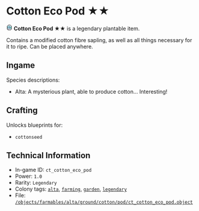 # Cotton Eco Pod ★★

<img src="https://raw.githubusercontent.com/Ceterai/Enternia/main/objects/farmables/alta/ground/cotton/pod/icon.png" alt="Cotton Eco Pod ★★ icon" loading="lazy" height=16px width="auto" /> **Cotton Eco Pod ★★** is a legendary plantable item.

Contains a modified cotton fibre sapling, as well as all things necessary for it to ripe. Can be placed anywhere.

## Ingame

Species descriptions:

- Alta: A mysterious plant, able to produce cotton... Interesting!

## Crafting

Unlocks blueprints for:

- `cottonseed`

## Technical Information

- In-game ID: `ct_cotton_eco_pod`
- Power: `1.0`
- Rarity: `Legendary`
- Colony tags: [`alta`](https://ceterai.github.io/MyEnternia/Wiki/Tags/Alta), [`farming`](https://ceterai.github.io/MyEnternia/Wiki/Tags/Farming), [`garden`](https://ceterai.github.io/MyEnternia/Wiki/Tags/Garden), [`legendary`](https://ceterai.github.io/MyEnternia/Wiki/Tags/Legendary)
- File: [`/objects/farmables/alta/ground/cotton/pod/ct_cotton_eco_pod.object`](https://github.com/Ceterai/Enternia/blob/main/objects/farmables/alta/ground/cotton/pod/ct_cotton_eco_pod.object)
